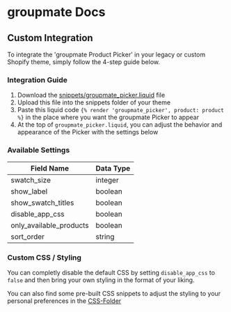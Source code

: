# groupmate Docs

## Custom Integration

To integrate the 'groupmate Product Picker' in your legacy or custom Shopify theme, simply follow the 4-step guide below.

### Integration Guide

1. Download the [snippets/groupmate_picker.liquid](snippets/groupmate_picker.liquid) file
2. Upload this file into the snippets folder of your theme
3. Paste this liquid code `{% render 'groupmate_picker', product: product %}` in the place where you want the groupmate Picker to appear
4. At the top of `groupmate_picker.liquid`, you can adjust the behavior and appearance of the Picker with the settings below

### Available Settings

| Field Name              | Data Type |
| ----------------------- | --------- |
| swatch_size             | integer   |
| show_label              | boolean   |
| show_swatch_titles      | boolean   |
| disable_app_css         | boolean   |
| only_available_products | boolean   |
| sort_order              | string    |

### Custom CSS / Styling

You can completly disable the default CSS by setting `disable_app_css` to `false` and then bring your own styling in the format of your liking.

You can also find some pre-built CSS snippets to adjust the styling to your personal preferences in the [CSS-Folder](css)
